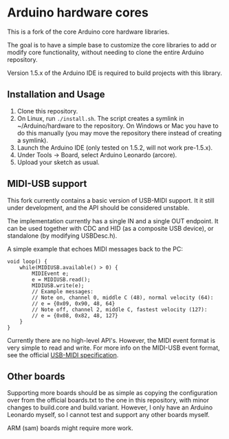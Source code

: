 # Arduino hardware cores

This is a fork of the core Arduino core hardware libraries.

The goal is to have a simple base to customize the core libraries to add or modify core functionality, without
needing to clone the entire Arduino repository.

Version 1.5.x of the Arduino IDE is required to build projects with this library.

## Installation and Usage

1. Clone this repository.
2. On Linux, run `./install.sh`. The script creates a symlink in ~/Arduino/hardware to the repository. On Windows or Mac you have
   to do this manually (you may move the repository there instead of creating a symlink).
3. Launch the Arduino IDE (only tested on 1.5.2, will not work pre-1.5.x).
4. Under Tools -> Board, select Arduino Leonardo (arcore).
5. Upload your sketch as usual.

## MIDI-USB support

This fork currently contains a basic version of USB-MIDI support. It it still under development, and the API should be considered unstable.

The implementation currently has a single IN and a single OUT endpoint. It can be used together with CDC and HID (as a composite USB device),
 or standalone (by modifying USBDesc.h).

A simple example that echoes MIDI messages back to the PC:

    void loop() {
        while(MIDIUSB.available() > 0) {
            MIDIEvent e;
            e = MIDIUSB.read();
            MIDIUSB.write(e);
            // Example messages:
            // Note on, channel 0, middle C (48), normal velocity (64):
            // e = {0x09, 0x90, 48, 64}
            // Note off, channel 2, middle C, fastest velocity (127):
            // e = {0x08, 0x82, 48, 127}
        }
    }

Currently there are no high-level API's. However, the MIDI event format is very simple to read and write.
For more info on the MIDI-USB event format, see the official [USB-MIDI specification][2].


## Other boards

Supporting more boards should be as simple as copying the configuration over from the official boards.txt to the one in this repository,
 with minor changes to build.core and build.variant. However, I only have an Arduino Leonardo myself, so I cannot test and support any
 other boards myself.

ARM (sam) boards might require more work.


 [1]: https://github.com/arduino/Arduino/tree/ide-1.5.x/hardware/arduino/avr/cores
 [2]: http://www.usb.org/developers/devclass_docs/midi10.pdf
